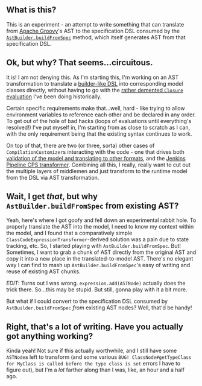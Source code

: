## What is this?

This is an experiment - an attempt to write something that can translate from 
[Apache Groovy](http://groovy-lang.org)'s AST to the specification DSL consumed
by the [`AstBuilder.buildFromSpec`](http://docs.groovy-lang.org/next/html/gapi/org/codehaus/groovy/ast/builder/AstBuilder.html#buildFromSpec(groovy.lang.Closure))
method, which itself generates AST from that specification DSL. 

## Ok, but why? That seems...circuitous.

It is! I am not denying this. As I'm starting this, I'm working on an AST 
transformation to translate a [builder-like DSL](https://jenkins.io/doc/book/pipeline/) 
into corresponding model classes directly, without having to go with the 
[rather demented `Closure` evaluation](https://github.com/jenkinsci/pipeline-model-definition-plugin/blob/6c65ef8bb0b186f0d1b9c1c81a6bf40e61e1b56d/pipeline-model-definition/src/main/resources/org/jenkinsci/plugins/pipeline/modeldefinition/ClosureModelTranslator.groovy) 
I've been doing historically. 

Certain specific requirements make that...well, 
hard - like trying to allow environment variables to reference each other and
be declared in any order. To get out of the hole of bad hacks (loops of 
evaluations until everything's resolved!) I've put myself in, I'm starting from
as close to scratch as I can, with the only requirement being that the existing
syntax continues to work.

On top of that, there are two (or three, sorta) other cases of 
`CompilationCustomizer`s interacting with the code - one that drives both 
[validation of the model and translating to other formats](https://github.com/jenkinsci/pipeline-model-definition-plugin/blob/master/pipeline-model-definition/src/main/groovy/org/jenkinsci/plugins/pipeline/modeldefinition/parser/ModelParser.groovy),
and the [Jenkins Pipeline CPS transformer](https://github.com/cloudbees/groovy-cps/blob/75903bafce3a46a235260ae0446e77294d2abea1/lib/src/main/java/com/cloudbees/groovy/cps/CpsTransformer.java).
Combining all this, I really, really want to cut out the multiple layers of
middlemen and just transform to the runtime model from the DSL via AST
transformation.

## Wait, I get *that*, but why `AstBuilder.buildFromSpec` from existing AST?

Yeah, here's where I got goofy and fell down an experimental rabbit hole. To
properly translate the AST into the model, I need to know my context within 
the model, and I found that a comparatively simple 
`ClassCodeExpressionTransformer`-derived solution was a pain due to state
tracking, etc. So, I started playing with `AstBuilder.buildFromSpec`. But!
Sometimes, I want to grab a chunk of AST directly from the original AST and 
copy it into a new place in the translated-to-model AST. There's no elegant way
I can find to mash up `AstBuilder.buildFromSpec`'s easy of writing and reuse of
existing AST chunks. 

*EDIT*: Turns out I was wrong. `expression.add(ASTNode)` actually does the 
trick there. So...this may be stupid. But still, gonna play with it a bit more.

But what if I could convert to the specification DSL consumed by 
`AstBuilder.buildFromSpec` *from* existing AST nodes? Well, that'd be handy!

## Right, that's a lot of writing. Have you actually got anything working?

Kinda yeah! Not sure if this actually worthwhile, and I still have some 
`ASTNode`s left to transform (and some various `BUG! ClassNode#getTypeClass 
for MyClass is called before the type class is set` errors I have to figure
out), but I'm a *lot* farther along than I was, like, an hour and a half ago.
